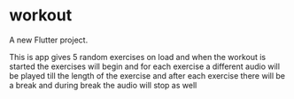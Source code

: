 # workout

A new Flutter project.

This is app gives 5 random exercises on load and when the workout is started the exercises will begin and for each exercise a different audio will be played till the length of the exercise and after each exercise there will be a break and during break the audio will stop as well
